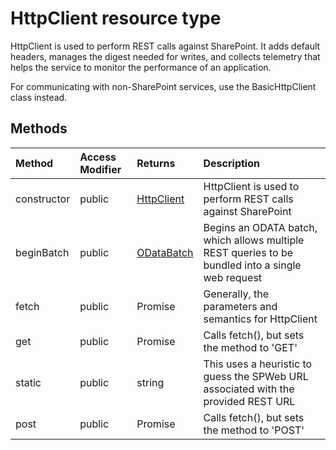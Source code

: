 # HttpClient resource type

HttpClient is used to perform REST calls against SharePoint. It adds default 
headers, manages the digest needed for writes, and collects telemetry that 
helps the service to monitor the performance of an application. 
 
For communicating with non-SharePoint services, use the BasicHttpClient 
class instead.




## Methods

| Method	   | Access Modifier | Returns	| Description|
|:-------------|:----|:-------|:-----------|
|constructor      | public | [HttpClient](HttpClient.md) | HttpClient is used to perform REST calls against SharePoint |
|beginBatch      | public | [ODataBatch](ODataBatch.md) | Begins an ODATA batch, which allows multiple REST queries to be bundled into  a single web request |
|fetch      | public | Promise<Response> | Generally, the parameters and semantics for HttpClient |
|get      | public | Promise<Response> | Calls fetch(), but sets the method to 'GET' |
|static      | public | string | This uses a heuristic to guess the SPWeb URL associated with the provided  REST URL |
|post      | public | Promise<Response> | Calls fetch(), but sets the method to 'POST' |


